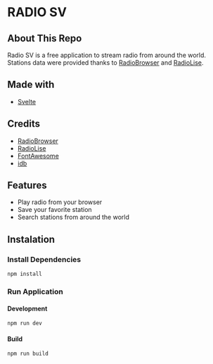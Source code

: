 # RADIO SV

## About This Repo
Radio SV is a free application to stream radio from around the world.
Stations data were provided thanks to [RadioBrowser](https://www.radio-browser.info) and [RadioLise](https://service.radiolise.com).
## Made with
* [Svelte](https://svelte.dev)

## Credits
* [RadioBrowser](https://www.radio-browser.info)
* [RadioLise](https://service.radiolise.com)
* [FontAwesome](https://fontawesome.com)
* [idb](https://www.npmjs.com/package/idb)

## Features
* Play radio from your browser
* Save your favorite station
* Search stations from around the world

## Instalation
### Install Dependencies
```
npm install
```

### Run Application
#### Development
```
npm run dev
```

#### Build
```
npm run build
```
